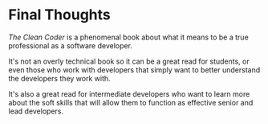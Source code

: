 # Final Thoughts

_The Clean Coder_ is a phenomenal book about what it means to be a true professional as a software developer.

It's not an overly technical book so it can be a great read for students, or even those who work with developers that simply want to better understand the developers they work with.

It's also a great read for intermediate developers who want to learn more about the soft skills that will allow them to function as effective senior and lead developers.
